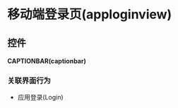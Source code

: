 # 移动端登录页(apploginview)  <!-- {docsify-ignore-all} -->



## 控件
#### CAPTIONBAR(captionbar)


### 关联界面行为
  * 应用登录(Login)

<script>
 const { createApp } = Vue
  createApp({
    data() {
      return {

      }
    }
  }).use(ElementPlus).mount('#app')
</script>